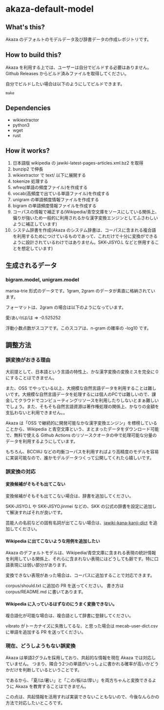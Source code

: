 # akaza-default-model

## What's this?

Akaza のデフォルトのモデルデータ及び辞書データの作成レポジトリです。

## How to build this?

Akaza を利用する上では、ユーザーは自分でビルドする必要はありません。
Github Releases からビルド済みファイルを取得してください。

自分でビルドしたい場合は以下のようにしてビルドできます。

    make

## Dependencies

* wikiextractor
* python3
* wget
* rust

## How it works?

1. 日本語版 wikipedia の jawiki-latest-pages-articles.xml.bz2 を取得
2. bunzip2 で伸長
3. wikiextractor で text/ 以下に展開する
4. tokenize 処理する
5. wfreq(単語の頻度ファイル)を作成する
6. vocab(高頻度で出ている単語ファイル)を作成する
7. unigram の単語頻度情報ファイルを作成する
8. bigram の単語頻度情報ファイルを作成する
9. コーパスの情報で補正する(Wikipedia/青空文庫をソースにしている関係上、偏りが強いため一般的に利用されるかな漢字変換エンジンとしてふさわしいように補正しています)
10. システム辞書を作成(Akaza のシステム辞書は、コーパスに含まれる複合語を利用するためにつけているものであって、これだけで十分に変換ができるように設計されているわけではありません。SKK-JISYO.L などと併用することを想定しています)

## 生成されるデータ

### bigram.model, unigram.model

marisa-trie 形式のデータです。1gram, 2gram のデータが素直に格納されています。

フォーマットは、2gram の場合は以下のようになっています。

愛/あい\tは/は => -0.525252

浮動小数点数がスコアです。このスコアは、n-gram の確率の -log10 です。

## 調整方法

### 誤変換がおきる理由

大前提として、日本語という言語の特性上、かな漢字変換の変換ミスを完全に０にすることはできません。

また、OSS でやっている以上、大規模な自然言語データを利用することは難しいです。大規模な自然言語データを処理するには個人のPCでは難しいので、課金してクラウドでコンピューティングリソースを利用したりしないとまぁ難しいでしょう。また、そもそも自然言語資源は著作権処理の関係上、かなりの金額を支払わないと利用できません。。

Akaza は「OSS で継続的に開発可能なかな漢字変換エンジン」を標榜していることから、Wikipedia と青空文庫という、まとまったデータをダウンロード可能で、無料で使える Github Actions のリソースクオータの中で処理可能な分量のデータを利用するようにしています。

もちろん、BCCWJ などの均衡コーパスを利用すればより高精度のモデルを容易に実装可能なので、誰かモデルデータつくって公開してくれたら嬉しいです。

### 誤変換の対応

#### 変換候補がそもそも出てこない

変換候補がそもそも出てこない場合は、辞書を追加してください。

SKK-JISYO.L や SKK-JISYO.jinmei などの、SKK の公式の辞書を設定に追加して解決すればそれが良いです。

芸能人の名前などの固有名詞が出てこない場合は、[jawiki-kana-kanji-dict](https://github.com/tokuhirom/jawiki-kana-kanji-dict) を追加してください。

#### Wikipedia に出てこないような用例を追加したい

Akaza のデフォルトモデルは、Wikipedia/青空文庫に含まれる表現の統計情報を利用している関係上、それらに含まれない表現にはどうしても齢です。特に口語表現には弱い部分があります。

変換できない表現があった場合は、コーパスに追加することで対応できます。

corpus/should.txt に追加の PR を送ってください。
書き方は corpus/README.md に書いてあります。

#### Wikipedia に入っているはずなのにうまく変換できない。

複合語化が可能な場合は、複合語として辞書に登録してください。

vibrato がトーカナイズに失敗してるな、と思った場合は mecab-user-dict.csv に単語を追加する PR を送ってください。

### 現在、どうしようもない誤変換

Akaza は単語2グラムを採用しており、共起的な情報を現在 Akaza では対応していません。
つまり、隣合う2つの単語がいっしょに書かれる確率が高いかどうかだけを判断しているということです。

であるから、「夏/は/暑い」と「この/板/は/厚い」を両方ちゃんと変換できるように Akaza を教育することはできません。

この点は、共起情報を活用すれば実装できないこともないので、今後なんらかの方法で対応したいところです。


